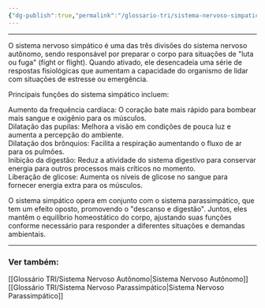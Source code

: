 ```yaml
---
{"dg-publish":true,"permalink":"/glossario-tri/sistema-nervoso-simpatico/"}
---
```



---

O sistema nervoso simpático é uma das três divisões do sistema nervoso autônomo, sendo responsável por preparar o corpo para situações de "luta ou fuga" (fight or flight). Quando ativado, ele desencadeia uma série de respostas fisiológicas que aumentam a capacidade do organismo de lidar com situações de estresse ou emergência.  
  
Principais funções do sistema simpático incluem:  
  
Aumento da frequência cardíaca: O coração bate mais rápido para bombear mais sangue e oxigênio para os músculos.  
Dilatação das pupilas: Melhora a visão em condições de pouca luz e aumenta a percepção do ambiente.  
Dilatação dos brônquios: Facilita a respiração aumentando o fluxo de ar para os pulmões.  
Inibição da digestão: Reduz a atividade do sistema digestivo para conservar energia para outros processos mais críticos no momento.  
Liberação de glicose: Aumenta os níveis de glicose no sangue para fornecer energia extra para os músculos.  
  
O sistema simpático opera em conjunto com o sistema parassimpático, que tem um efeito oposto, promovendo o "descanso e digestão". Juntos, eles mantêm o equilíbrio homeostático do corpo, ajustando suas funções conforme necessário para responder a diferentes situações e demandas ambientais.



----

### Ver também:

[[Glossário TRI/Sistema Nervoso Autônomo\|Sistema Nervoso Autônomo]]
[[Glossário TRI/Sistema Nervoso Parassimpático\|Sistema Nervoso Parassimpático]]



